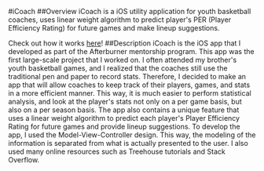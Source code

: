 #iCoach
##Overview
iCoach is a iOS utility application for youth basketball coaches, uses linear weight algorithm to predict player's PER (Player Efficiency Rating) for future games and make lineup suggestions.

Check out how it works [here](https://docs.google.com/presentation/d/1LDymhh0Z9xhTTWDmAj2MtsWnBhn7ghFVOFo297gznDU/edit?usp=sharing)!
##Description
iCoach is the iOS app that I developed as part of the Afterburner mentorship program. This app was the first large-scale project that I worked on. I often attended my brother's youth basketball games, and I realized that the coaches still use the traditional pen and paper to record stats. Therefore, I decided to make an app that will allow coaches to keep track of their players, games, and stats in a more efficient manner. This way, it is much easier to perform statistical analysis, and look at the player's stats not only on a per game basis, but also on a per season basis. The app also contains a unique feature that uses a linear weight algorithm to predict each player's Player Efficiency Rating for future games and provide lineup suggestions. To develop the app, I used the Model-View-Controller design. This way, the modeling of the information is separated from what is actually presented to the user. I also used many online resources such as Treehouse tutorials and Stack Overflow.
